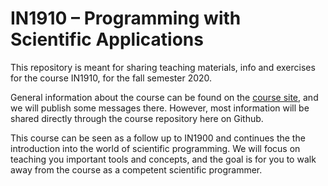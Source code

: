 # IN1910 – Programming with Scientific Applications

This repository is meant for sharing teaching materials, info and exercises for the course IN1910, for the fall semester 2020.

General information about the course can be found on the [course site](https://www.uio.no/studier/emner/matnat/ifi/IN1910/h20/index.html), and we will publish some messages there. However, most information will be shared directly through the course repository here on Github.


This course can be seen as a follow up to IN1900 and continues the the introduction into the world of scientific programming. We will focus on teaching you important tools and concepts, and the goal is for you to walk away from the course as a competent scientific programmer.








